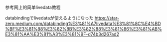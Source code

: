 参考网上的简单livedata教程

databindingでlivedataが使えるようになった
https://star-zero.medium.com/databinding%E3%81%A7livedata%E3%81%8C%E4%BD%BF%E3%81%88%E3%82%8B%E3%82%88%E3%81%86%E3%81%AB%E3%81%AA%E3%81%A3%E3%81%9F-d74b3d267ad2
